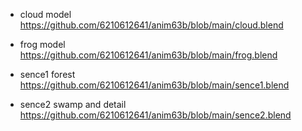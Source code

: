- cloud model
<https://github.com/6210612641/anim63b/blob/main/cloud.blend>

- frog model
<https://github.com/6210612641/anim63b/blob/main/frog.blend>

- sence1 forest
<https://github.com/6210612641/anim63b/blob/main/sence1.blend>

- sence2 swamp and detail
<https://github.com/6210612641/anim63b/blob/main/sence2.blend>

